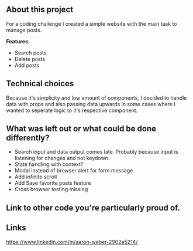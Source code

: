 ## About this project

For a coding challenge I created a simple website with the main task to manage posts.

**Features**:

- Search posts
- Delete posts
- Add posts

## Technical choices

Because it's simplicity and low amount of components, I decided to handle data with props and also passing data upwards in some cases where I wanted to seperate logic to it's respective component.

## What was left out or what could be done differently?

- Search input and data output comes late. Probably because input is listening for changes and not keydown.
- State handling with context?
- Modal instead of browser alert for form message
- Add infinite scroll
- Add Save favorite posts feature
- Cross browser testing missing

## Link to other code you&#39;re particularly proud of.

## Links

https://www.linkedin.com/in/aaron-weber-2902a5214/
